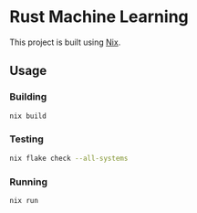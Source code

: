 # Rust Machine Learning

This project is built using [Nix](https://nixos.org).

## Usage

### Building

```sh
nix build
```

### Testing

```sh
nix flake check --all-systems
```

### Running

```sh
nix run
```
